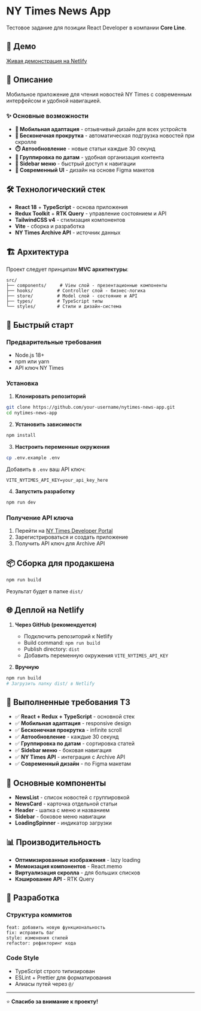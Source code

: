 # NY Times News App

Тестовое задание для позиции React Developer в компании **Core Line**.

## 🚀 Демо

[Живая демонстрация на Netlify](https://your-deploy-url.netlify.app)

## 📱 Описание

Мобильное приложение для чтения новостей NY Times с современным интерфейсом и удобной навигацией.

### ✨ Основные возможности

- **📱 Мобильная адаптация** - отзывчивый дизайн для всех устройств
- **🔄 Бесконечная прокрутка** - автоматическая подгрузка новостей при скролле
- **⏱️ Автообновление** - новые статьи каждые 30 секунд
- **📅 Группировка по датам** - удобная организация контента
- **🍔 Sidebar меню** - быстрый доступ к навигации
- **🎨 Современный UI** - дизайн на основе Figma макетов

## 🛠 Технологический стек

- **React 18** + **TypeScript** - основа приложения
- **Redux Toolkit** + **RTK Query** - управление состоянием и API
- **TailwindCSS v4** - стилизация компонентов
- **Vite** - сборка и разработка
- **NY Times Archive API** - источник данных

## 🏗 Архитектура

Проект следует принципам **MVC архитектуры**:

```
src/
├── components/     # View слой - презентационные компоненты
├── hooks/         # Controller слой - бизнес-логика
├── store/         # Model слой - состояние и API
├── types/         # TypeScript типы
└── styles/        # Стили и дизайн-система
```

## 🚀 Быстрый старт

### Предварительные требования

- Node.js 18+
- npm или yarn
- API ключ NY Times

### Установка

1. **Клонировать репозиторий**
```bash
git clone https://github.com/your-username/nytimes-news-app.git
cd nytimes-news-app
```

2. **Установить зависимости**
```bash
npm install
```

3. **Настроить переменные окружения**
```bash
cp .env.example .env
```

Добавить в `.env` ваш API ключ:
```env
VITE_NYTIMES_API_KEY=your_api_key_here
```

4. **Запустить разработку**
```bash
npm run dev
```

### Получение API ключа

1. Перейти на [NY Times Developer Portal](https://developer.nytimes.com/)
2. Зарегистрироваться и создать приложение
3. Получить API ключ для Archive API

## 📦 Сборка для продакшена

```bash
npm run build
```

Результат будет в папке `dist/`

## 🌐 Деплой на Netlify

1. **Через GitHub (рекомендуется)**
   - Подключить репозиторий к Netlify
   - Build command: `npm run build`
   - Publish directory: `dist`
   - Добавить переменную окружения `VITE_NYTIMES_API_KEY`

2. **Вручную**
```bash
npm run build
# Загрузить папку dist/ в Netlify
```

## 🎯 Выполненные требования ТЗ

- ✅ **React + Redux + TypeScript** - основной стек
- ✅ **Мобильная адаптация** - responsive design
- ✅ **Бесконечная прокрутка** - infinite scroll
- ✅ **Автообновление** - каждые 30 секунд
- ✅ **Группировка по датам** - сортировка статей
- ✅ **Sidebar меню** - боковая навигация
- ✅ **NY Times API** - интеграция с Archive API
- ✅ **Современный дизайн** - по Figma макетам

## 🔧 Основные компоненты

- **NewsList** - список новостей с группировкой
- **NewsCard** - карточка отдельной статьи
- **Header** - шапка с меню и названием
- **Sidebar** - боковое меню навигации
- **LoadingSpinner** - индикатор загрузки

## 📊 Производительность

- **Оптимизированные изображения** - lazy loading
- **Мемоизация компонентов** - React.memo
- **Виртуализация скролла** - для больших списков
- **Кэширование API** - RTK Query

## 🤝 Разработка

### Структура коммитов

```
feat: добавить новую функциональность
fix: исправить баг
style: изменения стилей
refactor: рефакторинг кода
```

### Code Style

- TypeScript строго типизирован
- ESLint + Prettier для форматирования
- Алиасы путей через `@/`


---

⭐ **Спасибо за внимание к проекту!**
